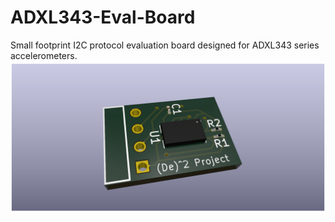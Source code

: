 # ADXL343-Eval-Board
Small footprint I2C protocol evaluation board designed for ADXL343 series accelerometers. 
![3D Rendering of evaluation board design](3D_Renders/adxl343_render_front.png)
